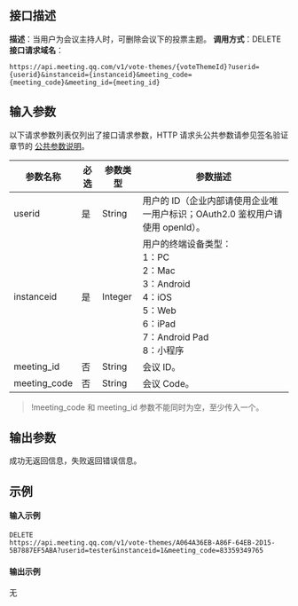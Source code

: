 ## 接口描述
**描述**：当用户为会议主持人时，可删除会议下的投票主题。
**调用方式**：DELETE
**接口请求域名**：
```Plaintext
https://api.meeting.qq.com/v1/vote-themes/{voteThemeId}?userid={userid}&instanceid={instanceid}&meeting_code={meeting_code}&meeting_id={meeting_id}
```



## 输入参数

以下请求参数列表仅列出了接口请求参数，HTTP 请求头公共参数请参见签名验证章节的 [公共参数说明](https://cloud.tencent.com/document/product/1095/42413#.E5.85.AC.E5.85.B1.E5.8F.82.E6.95.B0)。


| 参数名称     | 必选 | 参数类型 | 参数描述                                                     |
| ------------ | ---- | -------- | ------------------------------------------------------------ |
| userid       | 是   | String   | 用户的 ID（企业内部请使用企业唯一用户标识；OAuth2.0 鉴权用户请使用 openId）。 |
| instanceid   | 是   | Integer  | 用户的终端设备类型：<br/>1：PC <br/>2：Mac<br/>3：Android <br/>4：iOS <br/>5：Web <br/>6：iPad <br/>7：Android Pad <br/>8：小程序 |
| meeting_id   | 否   | String   | 会议 ID。                                                    |
| meeting_code | 否   | String   | 会议 Code。                                                     |
>!meeting_code 和 meeting_id 参数不能同时为空，至少传入一个。

## 输出参数

成功无返回信息，失败返回错误信息。


## 示例

#### 输入示例
```plaintext
DELETE
https://api.meeting.qq.com/v1/vote-themes/A064A36EB-A86F-64EB-2D15-5B7887EF5ABA?userid=tester&instanceid=1&meeting_code=83359349765

```


#### 输出示例
无

